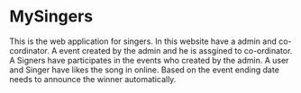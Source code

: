 # MySingers
This is the web application for singers. In this website have a admin and co-cordinator. A event created by the admin and he is assgined to co-ordinator. A Signers have participates in the events who created by the admin. A user and Singer have likes the song in online. Based on the event ending date needs to announce the winner automatically. 
